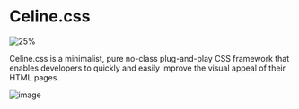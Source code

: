 # Celine.css

![25%](https://progress-bar.dev/25?title=Progress+done:)

Celine.css is a minimalist, pure no-class plug-and-play CSS framework that enables developers to quickly and easily improve the visual appeal of their HTML pages.

![image](https://github.com/hunterjreid/Vibe/assets/62681404/d067b133-440e-4e8c-9b10-e0e514adea74)